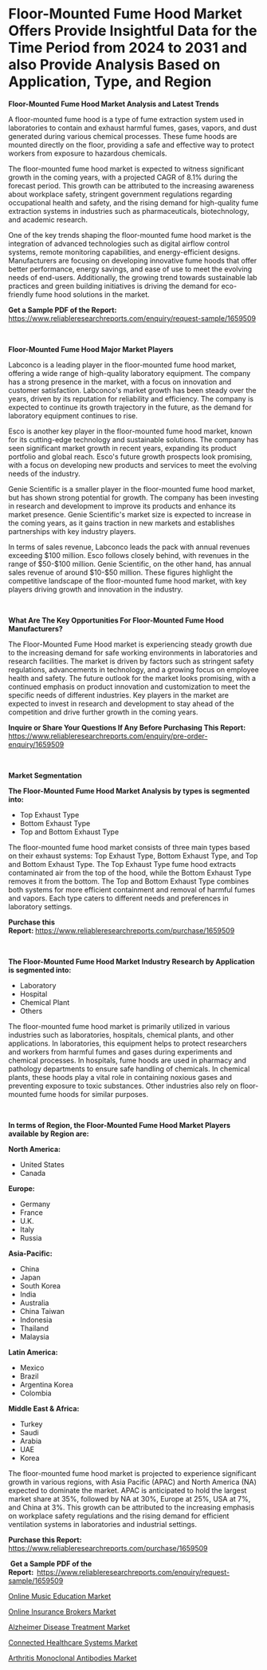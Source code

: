 <p><h1>Floor-Mounted Fume Hood Market Offers Provide Insightful Data for the Time Period from 2024 to 2031 and also Provide Analysis Based on Application, Type, and Region</h1></p><p><strong>Floor-Mounted Fume Hood Market Analysis and Latest Trends</strong></p>
<p><p>A floor-mounted fume hood is a type of fume extraction system used in laboratories to contain and exhaust harmful fumes, gases, vapors, and dust generated during various chemical processes. These fume hoods are mounted directly on the floor, providing a safe and effective way to protect workers from exposure to hazardous chemicals.</p><p>The floor-mounted fume hood market is expected to witness significant growth in the coming years, with a projected CAGR of 8.1% during the forecast period. This growth can be attributed to the increasing awareness about workplace safety, stringent government regulations regarding occupational health and safety, and the rising demand for high-quality fume extraction systems in industries such as pharmaceuticals, biotechnology, and academic research.</p><p>One of the key trends shaping the floor-mounted fume hood market is the integration of advanced technologies such as digital airflow control systems, remote monitoring capabilities, and energy-efficient designs. Manufacturers are focusing on developing innovative fume hoods that offer better performance, energy savings, and ease of use to meet the evolving needs of end-users. Additionally, the growing trend towards sustainable lab practices and green building initiatives is driving the demand for eco-friendly fume hood solutions in the market.</p></p>
<p><strong>Get a Sample PDF of the Report:&nbsp;</strong> <a href="https://www.reliableresearchreports.com/enquiry/request-sample/1659509">https://www.reliableresearchreports.com/enquiry/request-sample/1659509</a></p>
<p>&nbsp;</p>
<p><strong>Floor-Mounted Fume Hood Major Market Players</strong></p>
<p><p>Labconco is a leading player in the floor-mounted fume hood market, offering a wide range of high-quality laboratory equipment. The company has a strong presence in the market, with a focus on innovation and customer satisfaction. Labconco's market growth has been steady over the years, driven by its reputation for reliability and efficiency. The company is expected to continue its growth trajectory in the future, as the demand for laboratory equipment continues to rise.</p><p>Esco is another key player in the floor-mounted fume hood market, known for its cutting-edge technology and sustainable solutions. The company has seen significant market growth in recent years, expanding its product portfolio and global reach. Esco's future growth prospects look promising, with a focus on developing new products and services to meet the evolving needs of the industry.</p><p>Genie Scientific is a smaller player in the floor-mounted fume hood market, but has shown strong potential for growth. The company has been investing in research and development to improve its products and enhance its market presence. Genie Scientific's market size is expected to increase in the coming years, as it gains traction in new markets and establishes partnerships with key industry players.</p><p>In terms of sales revenue, Labconco leads the pack with annual revenues exceeding $100 million. Esco follows closely behind, with revenues in the range of $50-$100 million. Genie Scientific, on the other hand, has annual sales revenue of around $10-$50 million. These figures highlight the competitive landscape of the floor-mounted fume hood market, with key players driving growth and innovation in the industry.</p></p>
<p>&nbsp;</p>
<p><strong>What Are The Key Opportunities For Floor-Mounted Fume Hood Manufacturers?</strong></p>
<p><p>The Floor-Mounted Fume Hood market is experiencing steady growth due to the increasing demand for safe working environments in laboratories and research facilities. The market is driven by factors such as stringent safety regulations, advancements in technology, and a growing focus on employee health and safety. The future outlook for the market looks promising, with a continued emphasis on product innovation and customization to meet the specific needs of different industries. Key players in the market are expected to invest in research and development to stay ahead of the competition and drive further growth in the coming years.</p></p>
<p><strong>Inquire or Share Your Questions If Any Before Purchasing This Report:</strong> <a href="https://www.reliableresearchreports.com/enquiry/pre-order-enquiry/1659509">https://www.reliableresearchreports.com/enquiry/pre-order-enquiry/1659509</a></p>
<p>&nbsp;</p>
<p><strong>Market Segmentation</strong></p>
<p><strong>The Floor-Mounted Fume Hood Market Analysis by types is segmented into:</strong></p>
<p><ul><li>Top Exhaust Type</li><li>Bottom Exhaust Type</li><li>Top and Bottom Exhaust Type</li></ul></p>
<p><p>The floor-mounted fume hood market consists of three main types based on their exhaust systems: Top Exhaust Type, Bottom Exhaust Type, and Top and Bottom Exhaust Type. The Top Exhaust Type fume hood extracts contaminated air from the top of the hood, while the Bottom Exhaust Type removes it from the bottom. The Top and Bottom Exhaust Type combines both systems for more efficient containment and removal of harmful fumes and vapors. Each type caters to different needs and preferences in laboratory settings.</p></p>
<p><strong>Purchase this Report:&nbsp;</strong><a href="https://www.reliableresearchreports.com/purchase/1659509">https://www.reliableresearchreports.com/purchase/1659509</a></p>
<p>&nbsp;</p>
<p><strong>The Floor-Mounted Fume Hood Market Industry Research by Application is segmented into:</strong></p>
<p><ul><li>Laboratory</li><li>Hospital</li><li>Chemical Plant</li><li>Others</li></ul></p>
<p><p>The floor-mounted fume hood market is primarily utilized in various industries such as laboratories, hospitals, chemical plants, and other applications. In laboratories, this equipment helps to protect researchers and workers from harmful fumes and gases during experiments and chemical processes. In hospitals, fume hoods are used in pharmacy and pathology departments to ensure safe handling of chemicals. In chemical plants, these hoods play a vital role in containing noxious gases and preventing exposure to toxic substances. Other industries also rely on floor-mounted fume hoods for similar purposes.</p></p>
<p>&nbsp;</p>
<p><strong>In terms of Region, the Floor-Mounted Fume Hood Market Players available by Region are:</strong></p>
<p>
    <p> <strong> North America: </strong>
        <ul>
            <li>United States</li>
            <li>Canada</li>
        </ul>
        </p> 
    <p> <strong> Europe: </strong>
        <ul>
            <li>Germany</li>
            <li>France</li>
            <li>U.K.</li>
            <li>Italy</li>
            <li>Russia</li>
        </ul>
        </p> 
    <p> <strong> Asia-Pacific: </strong>
        <ul>
            <li>China</li>
            <li>Japan</li>
            <li>South Korea</li>
            <li>India</li>
            <li>Australia</li>
            <li>China Taiwan</li>
            <li>Indonesia</li>
            <li>Thailand</li>
            <li>Malaysia</li>
        </ul>
        </p> 
    <p> <strong> Latin America: </strong>
        <ul>
            <li>Mexico</li>
            <li>Brazil</li>
            <li>Argentina Korea</li>
            <li>Colombia</li>
        </ul>
        </p> 
    <p> <strong> Middle East & Africa: </strong>
        <ul>
            <li>Turkey</li>
            <li>Saudi</li>
            <li>Arabia</li>
            <li>UAE</li>
            <li>Korea</li>
        </ul>
    </p>
    </p>
<p><p>The floor-mounted fume hood market is projected to experience significant growth in various regions, with Asia Pacific (APAC) and North America (NA) expected to dominate the market. APAC is anticipated to hold the largest market share at 35%, followed by NA at 30%, Europe at 25%, USA at 7%, and China at 3%. This growth can be attributed to the increasing emphasis on workplace safety regulations and the rising demand for efficient ventilation systems in laboratories and industrial settings.</p></p>
<p><strong>Purchase this Report: </strong><a href="https://www.reliableresearchreports.com/purchase/1659509">https://www.reliableresearchreports.com/purchase/1659509</a></p>
<p>&nbsp;<strong>Get a Sample PDF of the Report:&nbsp;&nbsp;</strong><a href="https://www.reliableresearchreports.com/enquiry/request-sample/1659509">https://www.reliableresearchreports.com/enquiry/request-sample/1659509</a></p>
<p><strong></strong></p>
<p><p><a href="https://medium.com/@dougschmidt1982/online-music-education-market-share-evolution-and-market-growth-trends-2024-2031-b53e14f5bb39">Online Music Education Market</a></p><p><a href="https://medium.com/@dougschmidt1982/analyzing-online-insurance-brokers-market-global-industry-perspective-and-forecast-2024-to-2031-968ab276d602">Online Insurance Brokers Market</a></p><p><a href="https://medium.com/@dougschmidt1982/alzheimer-disease-treatment-market-exploring-market-share-market-trends-and-future-growth-da5a32e01684">Alzheimer Disease Treatment Market</a></p><p><a href="https://medium.com/@dougschmidt1982/connected-healthcare-systems-market-the-key-to-successful-business-strategy-forecast-till-2031-e063bd98485c">Connected Healthcare Systems Market</a></p><p><a href="https://medium.com/@dougschmidt1982/arthritis-monoclonal-antibodies-market-exploring-market-share-market-trends-and-future-growth-402bdbefefa5">Arthritis Monoclonal Antibodies Market</a></p></p>